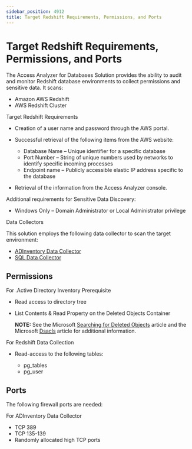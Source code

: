 ```yaml
---
sidebar_position: 4912
title: Target Redshift Requirements, Permissions, and Ports
---
```


# Target Redshift Requirements, Permissions, and Ports

The Access Analyzer for Databases Solution provides the ability to audit and monitor Redshift database environments to collect permissions and sensitive data. It scans:

* Amazon AWS Redshift
* AWS Redshift Cluster

Target Redshift Requirements

* Creation of a user name and password through the AWS portal.
* Successful retrieval of the following items from the AWS website:

  * Database Name – Unique identifier for a specific database
  * Port Number – String of unique numbers used by networks to identify specific incoming processes
  * Endpoint name – Publicly accessible elastic IP address specific to the database
* Retrieval of the information from the Access Analyzer console.

Additional requirements for Sensitive Data Discovery:

* Windows Only – Domain Administrator or Local Administrator privilege

Data Collectors

This solution employs the following data collector to scan the target environment:

* [ADInventory Data Collector](../../Admin/DataCollector/ADInventory/Overview "ADInventory Data Collector")
* [SQL Data Collector](../../Admin/DataCollector/SQL/Overview "SQL Data Collector")

## Permissions

For .Active Directory Inventory Prerequisite

* Read access to directory tree
* List Contents & Read Property on the Deleted Objects Container

  **NOTE:** See the Microsoft [Searching for Deleted Objects](https://technet.microsoft.com/en-us/library/cc978013.aspx "Opens the Searching for Deleted Objects article in a new window") article and the Microsoft [Dsacls](https://technet.microsoft.com/en-us/library/cc771151(v=ws.11).aspx "Opens the Dsacls article in a new window") article for additional information.

For Redshift Data Collection

* Read-access to the following tables:

  * pg\_tables
  * pg\_user

## Ports

The following firewall ports are needed:

For ADInventory Data Collector

* TCP 389
* TCP 135-139
* Randomly allocated high TCP ports